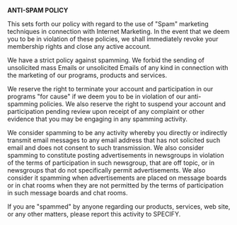 **ANTI-SPAM POLICY**

This sets forth our policy with regard to the use of "Spam" marketing
techniques in connection with Internet Marketing. In the event that we
deem you to be in violation of these policies, we shall immediately
revoke your membership rights and close any active account.

We have a strict policy against spamming. We forbid the sending of
unsolicited mass Emails or unsolicited Emails of any kind in connection
with the marketing of our programs, products and services.

We reserve the right to terminate your account and participation in our
programs "for cause" if we deem you to be in violation of our
anti-spamming policies. We also reserve the right to suspend your
account and participation pending review upon receipt of any complaint
or other evidence that you may be engaging in any spamming activity.

We consider spamming to be any activity whereby you directly or
indirectly transmit email messages to any email address that has not
solicited such email and does not consent to such transmission. We also
consider spamming to constitute posting advertisements in newsgroups in
violation of the terms of participation in such newsgroup, that are off
topic, or in newsgroups that do not specifically permit advertisements.
We also consider it spamming when advertisements are placed on message
boards or in chat rooms when they are not permitted by the terms of
participation in such message boards and chat rooms.

If you are "spammed" by anyone regarding our products, services, web
site, or any other matters, please report this activity to SPECIFY.
